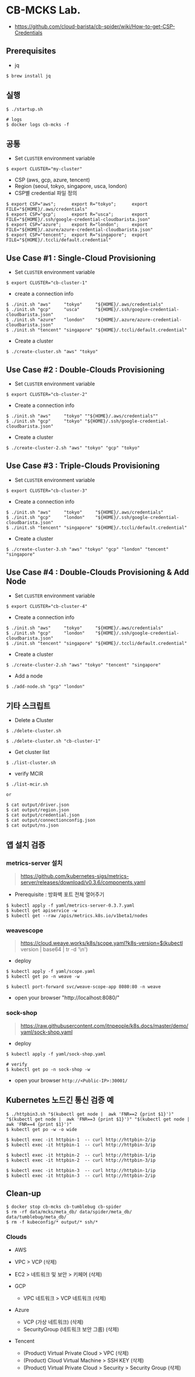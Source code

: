 # CB-MCKS Lab.
* https://github.com/cloud-barista/cb-spider/wiki/How-to-get-CSP-Credentials


## Prerequisites

* jq

```
$ brew install jq
```


## 실행

```
$ ./startup.sh

# logs
$ docker logs cb-mcks -f
```

## 공통

* Set `CLUSTER` environment variable

```
$ export CLUSTER="my-cluster"
```


* CSP (aws, gcp, azure, tencent)
* Region (seoul, tokyo, singapore, usca, london)
* CSP별 credential 파일 정의

```
$ export CSP="aws";      export R="tokyo";      export FILE="${HOME}/.aws/credentials"
$ export CSP="gcp";      export R="usca";       export FILE="${HOME}/.ssh/google-credential-cloudbarista.json"
$ export CSP="azure";    export R="london";     export FILE="${HOME}/.azure/azure-credential-cloudbarista.json"
$ export CSP="tencent";  export R="singapore";  export FILE="${HOME}/.tccli/default.credential"
```


## Use Case #1 : Single-Cloud Provisioning


* Set `CLUSTER` environment variable

```
$ export CLUSTER="cb-cluster-1"
```

* create a connection info

```
$ ./init.sh "aws"     "tokyo"     "${HOME}/.aws/credentials"
$ ./init.sh "gcp"     "usca"      "${HOME}/.ssh/google-credential-cloudbarista.json"
$ ./init.sh "azure"   "london"    "${HOME}/.azure/azure-credential-cloudbarista.json"
$ ./init.sh "tencent" "singapore" "${HOME}/.tccli/default.credential"
```

* Create a cluster

```
$ ./create-cluster.sh "aws" "tokyo"
```


## Use Case #2 : Double-Clouds Provisioning


* Set `CLUSTER` environment variable

```
$ export CLUSTER="cb-cluster-2"
```


* Create a connection info

```
$ ./init.sh "aws"     "tokyo" ""${HOME}/.aws/credentials""
$ ./init.sh "gcp"     "tokyo" "${HOME}/.ssh/google-credential-cloudbarista.json"
```

* Create a cluster

```
$ ./create-cluster-2.sh "aws" "tokyo" "gcp" "tokyo"
```



## Use Case #3 : Triple-Clouds Provisioning

* Set `CLUSTER` environment variable

```
$ export CLUSTER="cb-cluster-3"
```


* Create a connection info

```
$ ./init.sh "aws"     "tokyo"     "${HOME}/.aws/credentials"
$ ./init.sh "gcp"     "london"    "${HOME}/.ssh/google-credential-cloudbarista.json"
$ ./init.sh "tencent" "singapore" "${HOME}/.tccli/default.credential"

```


* Create a cluster

```
$ ./create-cluster-3.sh "aws" "tokyo" "gcp" "london" "tencent" "singapore"
```


## Use Case #4 : Double-Clouds Provisioning & Add Node

* Set `CLUSTER` environment variable

```
$ export CLUSTER="cb-cluster-4"
```


* Create a connection info

```
$ ./init.sh "aws"     "tokyo"     "${HOME}/.aws/credentials"
$ ./init.sh "gcp"     "london"    "${HOME}/.ssh/google-credential-cloudbarista.json"
$ ./init.sh "tencent" "singapore" "${HOME}/.tccli/default.credential"
```


* Create a cluster

```
$ ./create-cluster-2.sh "aws" "tokyo" "tencent" "singapore"
```


* Add a node

```
$ ./add-node.sh "gcp" "london"
```



## 기타 스크립트 

* Delete a Cluster

```
$ ./delete-cluster.sh 

$ ./delete-cluster.sh "cb-cluster-1"
```

* Get cluster list

```
$ ./list-cluster.sh
```


* verify MCIR

```
$ ./list-mcir.sh

or

$ cat output/driver.json
$ cat output/region.json
$ cat output/credential.json
$ cat output/connectionconfig.json
$ cat output/ns.json
```



## 앱 설치 검증

### metrics-server 설치
> https://github.com/kubernetes-sigs/metrics-server/releases/download/v0.3.6/components.yaml

* Prerequisite : 방화벽 포트 전체 열어주기
```
$ kubectl apply -f yaml/metrics-server-0.3.7.yaml
$ kubectl get apiservice -w
$ kubectl get --raw /apis/metrics.k8s.io/v1beta1/nodes
```


### weavescope
> https://cloud.weave.works/k8s/scope.yaml?k8s-version=$(kubectl version | base64 | tr -d '\n')

* deploy

```
$ kubectl apply -f yaml/scope.yaml
$ kubectl get po -n weave -w
```


```
$ kubectl port-forward svc/weave-scope-app 8080:80 -n weave
```

* open your browser "http://localhost:8080/"




### sock-shop
> https://raw.githubusercontent.com/itnpeople/k8s.docs/master/demo/yaml/sock-shop.yaml


* deploy

```
$ kubectl apply -f yaml/sock-shop.yaml

# verify
$ kubectl get po -n sock-shop -w
```

* open your browser `http://<Public-IP>:30001/`




## Kubernetes 노드긴 통신 검증 예


```
$ ./httpbin3.sh "$(kubectl get node |  awk 'FNR==2 {print $1}')" "$(kubectl get node |  awk 'FNR==3 {print $1}')" "$(kubectl get node |  awk 'FNR==4 {print $1}')"
$ kubectl get po -w -o wide
```


```
$ kubectl exec -it httpbin-1  -- curl http://httpbin-2/ip
$ kubectl exec -it httpbin-1  -- curl http://httpbin-3/ip

$ kubectl exec -it httpbin-2  -- curl http://httpbin-1/ip
$ kubectl exec -it httpbin-2  -- curl http://httpbin-3/ip

$ kubectl exec -it httpbin-3  -- curl http://httpbin-1/ip
$ kubectl exec -it httpbin-3  -- curl http://httpbin-2/ip
```



## Clean-up 

```
$ docker stop cb-mcks cb-tumblebug cb-spider
$ rm -rf data/mcks/meta_db/ data/spider/meta_db/ data/tumblebug/meta_db/
$ rm -f kubeconfig/* output/* ssh/*
```

### Clouds 

*  AWS
  * VPC > VCP (삭제)
  * EC2 > 네트워크 및 보안 > 키페어 (삭제)

* GCP
  * VPC 네트워크 > VCP 네트워크 (삭제)


* Azure
  * VCP (가상 네트워크) (삭제)
  * SecurityGroup (네트워크 보안 그룹) (삭제)

* Tencent
  * (Product) Virtual Private Cloud > VPC (삭제)
  * (Product) Cloud Virtual Machine > SSH KEY (삭제)
  * (Product) Virtual Private Cloud > Security > Security Group (삭제)

